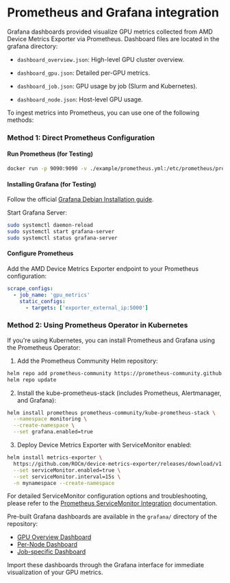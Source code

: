 # Prometheus and Grafana integration

Grafana dashboards provided visualize GPU metrics collected from AMD Device Metrics Exporter via Prometheus. Dashboard files are located in the grafana directory:

- `dashboard_overview.json`: High-level GPU cluster overview.

- `dashboard_gpu.json`: Detailed per-GPU metrics.

- `dashboard_job.json`: GPU usage by job (Slurm and Kubernetes).

- `dashboard_node.json`: Host-level GPU usage.

To ingest metrics into Prometheus, you can use one of the following methods:

### Method 1: Direct Prometheus Configuration

#### Run Prometheus (for Testing)

```bash
docker run -p 9090:9090 -v ./example/prometheus.yml:/etc/prometheus/prometheus.yml -v prometheus-data:/prometheus prom/prometheus
```

#### Installing Grafana (for Testing)

Follow the official [Grafana Debian Installation guide](https://grafana.com/docs/grafana/latest/setup-grafana/installation/debian/).

Start Grafana Server:

```bash
sudo systemctl daemon-reload
sudo systemctl start grafana-server
sudo systemctl status grafana-server
```
#### Configure Prometheus

Add the AMD Device Metrics Exporter endpoint to your Prometheus configuration:

```yaml
scrape_configs:
  - job_name: 'gpu_metrics'
    static_configs:
      - targets: ['exporter_external_ip:5000']
```

### Method 2: Using Prometheus Operator in Kubernetes

If you're using Kubernetes, you can install Prometheus and Grafana using the Prometheus Operator:

1. Add the Prometheus Community Helm repository:
```bash
helm repo add prometheus-community https://prometheus-community.github.io/helm-charts
helm repo update
```

2. Install the kube-prometheus-stack (includes Prometheus, Alertmanager, and Grafana):
```bash
helm install prometheus prometheus-community/kube-prometheus-stack \
  --namespace monitoring \
  --create-namespace \
  --set grafana.enabled=true
```

3. Deploy Device Metrics Exporter with ServiceMonitor enabled:
```bash
helm install metrics-exporter \
  https://github.com/ROCm/device-metrics-exporter/releases/download/v1.3.0/device-metrics-exporter-charts-v1.3.0.tgz \
  --set serviceMonitor.enabled=true \
  --set serviceMonitor.interval=15s \
  -n mynamespace --create-namespace
```

For detailed ServiceMonitor configuration options and troubleshooting, please refer to the [Prometheus ServiceMonitor Integration](./prometheus-servicemonitor.md) documentation.

Pre-built Grafana dashboards are available in the `grafana/` directory of the repository:

- [GPU Overview Dashboard](https://raw.githubusercontent.com/ROCm/gpu-operator/refs/heads/main/grafana/dashboard_overview.json)
- [Per-Node Dashboard](https://raw.githubusercontent.com/ROCm/gpu-operator/refs/heads/main/grafana/dashboard_node.json)
- [Job-specific Dashboard](https://raw.githubusercontent.com/ROCm/gpu-operator/refs/heads/main/grafana/dashboard_job.json)

Import these dashboards through the Grafana interface for immediate visualization of your GPU metrics.

